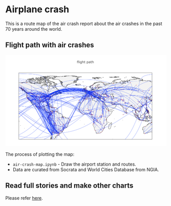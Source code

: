 # Airplane crash

This is a route map of the air crash report about the air crashes in the past 70 years around the world.

## Flight path with air crashes

![Plotly interactive map](plotly-interactive-map.png)

The process of plotting the map:

- `air-crash-map.ipynb` - Draw the airport station and routes.
- Data are curated from Socrata and World Cities Database from NGIA.

## Read full stories and make other charts

Please refer [here](https://dnnsociety.org/2018/04/30/flying-in-the-sky-a-report-of-air-crash-worldwide/.png).
